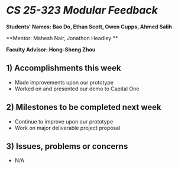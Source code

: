 # *CS 25-323 Modular Feedback*

**Students' Names: Bao Do, Ethan Scott, Owen Cupps, Ahmed Salih**

**Mentor: Mahesh Nair, Jonathon Headley **

**Faculty Advisor: Hong-Sheng Zhou**

## 1) Accomplishments this week ##
   - Made improvements upon our prototype
   - Worked on and presented our demo to Capital One

## 2) Milestones to be completed next week ##
   - Continue to improve upon our prototype
   - Work on major deliverable project proposal

## 3) Issues, problems or concerns ##
   - N/A


